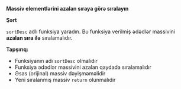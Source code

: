 **Massiv elementlərini azalan sıraya görə sıralayın**

**Şərt**

`sortDesc` adlı funksiya yaradın. Bu funksiya verilmiş ədədlər massivini **azalan sıra ilə** sıralamalıdır.

**Tapşırıq:**

* Funksiyanın adı `sortDesc` olmalıdır
* Funksiya ədədlər massivini azalan qaydada sıralamalıdır
* Əsas (orijinal) massiv dəyişməməlidir
* Yeni sıralanmış massiv `return` olunmalıdır

